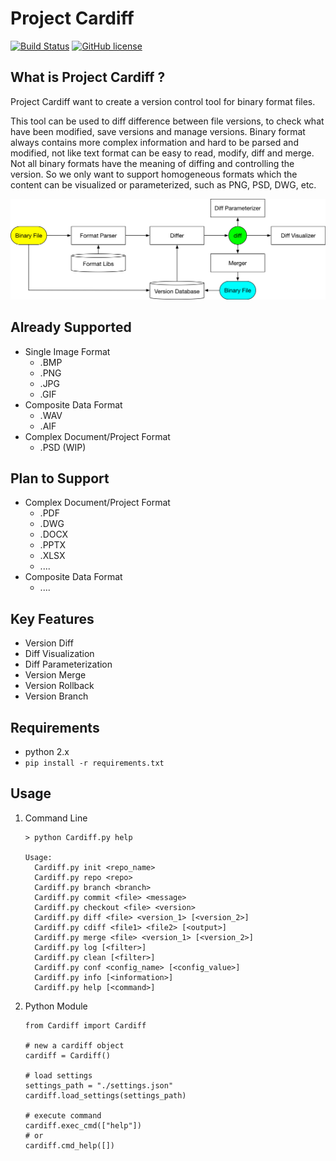 # Project Cardiff

[![Build Status](https://travis-ci.org/peitaosu/Cardiff.svg?branch=master)](https://travis-ci.org/peitaosu/Cardiff)
[![GitHub license](https://img.shields.io/badge/license-MIT-blue.svg)](https://raw.githubusercontent.com/peitaosu/Cardiff/master/LICENSE)

## What is Project Cardiff ?

Project Cardiff want to create a version control tool for binary format files.

This tool can be used to diff difference between file versions, to check what have been modified, save versions and manage versions. Binary format always contains more complex information and hard to be parsed and modified, not like text format can be easy to read, modify, diff and merge. Not all binary formats have the meaning of diffing and controlling the version. So we only want to support homogeneous formats which the content can be visualized or parameterized, such as PNG, PSD, DWG, etc.

![How It Works](docs/How_It_Works.png)

## Already Supported
* Single Image Format
    - .BMP
    - .PNG
    - .JPG
    - .GIF
* Composite Data Format
    - .WAV
    - .AIF
* Complex Document/Project Format
    - .PSD (WIP)

## Plan to Support
* Complex Document/Project Format
    - .PDF
    - .DWG
    - .DOCX
    - .PPTX
    - .XLSX
    - ....
* Composite Data Format
    - ....

## Key Features
* Version Diff
* Diff Visualization
* Diff Parameterization
* Version Merge
* Version Rollback
* Version Branch

## Requirements
* python 2.x
* ```pip install -r requirements.txt```

## Usage
1. Command Line
   ```
   > python Cardiff.py help

   Usage:
     Cardiff.py init <repo_name>
     Cardiff.py repo <repo>
     Cardiff.py branch <branch>
     Cardiff.py commit <file> <message>
     Cardiff.py checkout <file> <version>
     Cardiff.py diff <file> <version_1> [<version_2>]
     Cardiff.py cdiff <file1> <file2> [<output>]
     Cardiff.py merge <file> <version_1> [<version_2>]
     Cardiff.py log [<filter>]
     Cardiff.py clean [<filter>]
     Cardiff.py conf <config_name> [<config_value>]
     Cardiff.py info [<information>]
     Cardiff.py help [<command>]

   ```

2. Python Module
   ```
   from Cardiff import Cardiff

   # new a cardiff object
   cardiff = Cardiff()

   # load settings
   settings_path = "./settings.json"
   cardiff.load_settings(settings_path)

   # execute command
   cardiff.exec_cmd(["help"])
   # or
   cardiff.cmd_help([])
   ```
